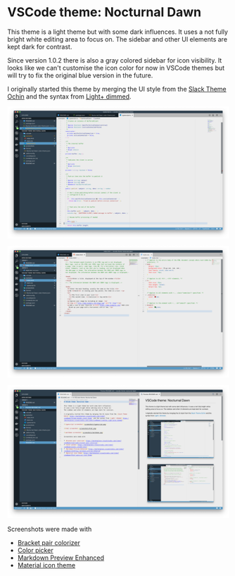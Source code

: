 # VSCode theme: Nocturnal Dawn

This theme is a light theme but with some dark influences.
It uses a not fully bright white editing area to focus on.
The sidebar and other UI elements are kept dark for contrast.

Since version 1.0.2 there is also a gray colored sidebar for icon visibility.
It looks like we can't customise the icon color for now in VSCode themes but will try to fix the original blue version in the future.

I originally started this theme by merging the UI style from the [Slack Theme Ochin](https://marketplace.visualstudio.com/items?itemName=felipe-mendes.slack-theme) and the syntax from [Light+ dimmed](https://marketplace.visualstudio.com/items?itemName=iredchuk.light-plus-dimmed).

![typescript screenshot](screenshots/typescript.png)

![html screenshot](screenshots/html.png)

![markdown screenshot](screenshots/markdown.png)

Screenshots were made with

* [Bracket pair colorizer](https://marketplace.visualstudio.com/items?itemName=CoenraadS.bracket-pair-colorizer)
* [Color picker](https://marketplace.visualstudio.com/items?itemName=anseki.vscode-color)
* [Markdown Preview Enhanced](https://marketplace.visualstudio.com/items?itemName=shd101wyy.markdown-preview-enhanced)
* [Material icon theme](https://marketplace.visualstudio.com/items?itemName=PKief.material-icon-theme)
